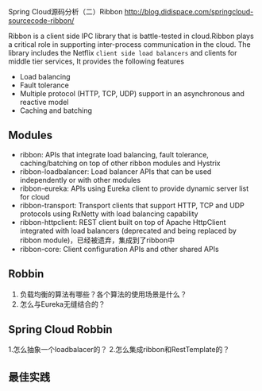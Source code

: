 Spring Cloud源码分析（二）Ribbon
http://blog.didispace.com/springcloud-sourcecode-ribbon/

Ribbon is a client side IPC library that is battle-tested in cloud.Ribbon plays a critical role in supporting
inter-process communication in the cloud. The library includes the Netflix `client side load balancers` and clients
for middle tier services, It provides the following features

- Load balancing
- Fault tolerance
- Multiple protocol (HTTP, TCP, UDP) support in an asynchronous and reactive model
- Caching and batching

## Modules
- ribbon: APIs that integrate load balancing, fault tolerance, caching/batching on top of other ribbon modules and Hystrix
- ribbon-loadbalancer: Load balancer APIs that can be used independently or with other modules
- ribbon-eureka: APIs using Eureka client to provide dynamic server list for cloud
- ribbon-transport: Transport clients that support HTTP, TCP and UDP protocols using RxNetty with load balancing capability
- ribbon-httpclient: REST client built on top of Apache HttpClient integrated with load balancers
                       (deprecated and being replaced by ribbon module)，已经被遗弃，集成到了ribbon中
- ribbon-core: Client configuration APIs and other shared APIs

## Robbin

1. 负载均衡的算法有哪些？各个算法的使用场景是什么？
2. 怎么与Eureka无缝结合的？

## Spring Cloud Robbin

1.怎么抽象一个loadbalacer的？
2.怎么集成ribbon和RestTemplate的？

## 最佳实践